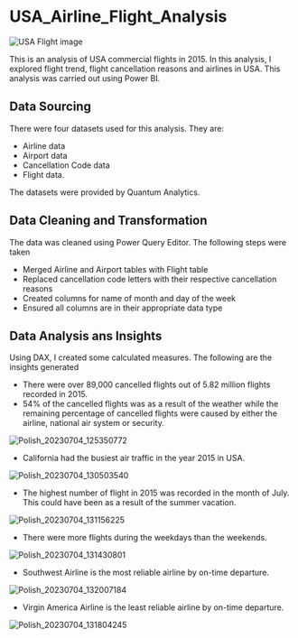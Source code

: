# USA_Airline_Flight_Analysis
![USA Flight image](https://github.com/OnyinyeFavour228/USA_Airline_Flight_Analysis/assets/107655675/1317f57d-6130-41f7-9e34-6ca7242234f0)

This is an analysis of USA commercial flights in 2015. In this analysis, I explored flight trend, flight cancellation reasons and airlines in USA. This analysis was carried out using Power BI.
## Data Sourcing
There were four datasets used for this analysis. They are:
   * Airline data
   * Airport data
   * Cancellation Code data
   * Flight data.

The datasets were provided by Quantum Analytics.
## Data Cleaning and Transformation
The data was cleaned using Power Query Editor. 
The following steps were taken
* Merged Airline and Airport tables with Flight table
* Replaced cancellation code letters with their respective cancellation reasons
* Created columns for name of month and day of the week
* Ensured all columns are in their appropriate data type
## Data Analysis ans Insights
Using DAX, I created some calculated measures. The following are the insights generated
* There were over 89,000 cancelled flights out of 5.82 million flights recorded in 2015.
* 54% of the cancelled flights was as a result of the weather while the remaining percentage of cancelled flights were caused by either the airline, national air system or security.

![Polish_20230704_125350772](https://github.com/OnyinyeFavour228/USA_Airline_Flight_Analysis/assets/107655675/0b8c6ef0-fd50-4e47-afaf-4f03f2e10ea7)


* California had the busiest air traffic in the year 2015 in USA.

![Polish_20230704_130503540](https://github.com/OnyinyeFavour228/USA_Airline_Flight_Analysis/assets/107655675/c6d2363d-1d7a-4f2d-a962-45de38e7037b)


* The highest number of flight in 2015 was recorded in the month of July. This could have been as a result of  the summer vacation.

![Polish_20230704_131156225](https://github.com/OnyinyeFavour228/USA_Airline_Flight_Analysis/assets/107655675/bf89cd06-f1ec-4367-a8e1-1cfbef2af073)


* There were more flights during the weekdays than the weekends.

![Polish_20230704_131430801](https://github.com/OnyinyeFavour228/USA_Airline_Flight_Analysis/assets/107655675/3832fa48-fe5b-4230-9a77-917d23593324)


* Southwest Airline is the most reliable airline by on-time departure.

![Polish_20230704_132007184](https://github.com/OnyinyeFavour228/USA_Airline_Flight_Analysis/assets/107655675/d58c8d9b-c0ed-4608-808f-09852254b576)


* Virgin America Airline is the least reliable airline by on-time departure.

![Polish_20230704_131804245](https://github.com/OnyinyeFavour228/USA_Airline_Flight_Analysis/assets/107655675/812bb583-3bcb-4840-9c36-c638d0b7b555)
